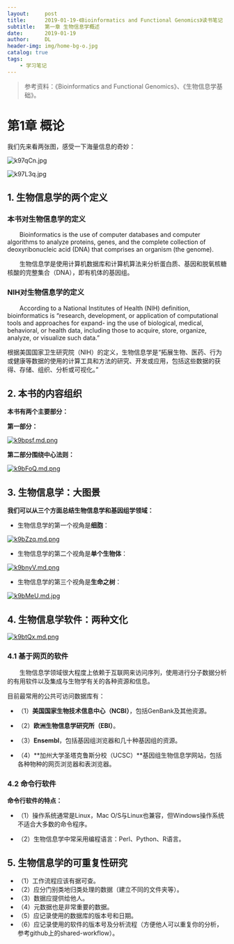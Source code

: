 ```yaml
---
layout:     post
title:      2019-01-19-《Bioinformatics and Functional Genomics》读书笔记
subtitle:   第一章 生物信息学概述
date:       2019-01-19
author:     DL
header-img: img/home-bg-o.jpg
catalog: true
tags:
    - 学习笔记
---
```


> 参考资料：《Bioinformatics and Functional Genomics》、《生物信息学基础》。

# 第1章 概论

我们先来看两张图，感受一下海量信息的奇妙：

![k97qCn.jpg](https://s2.ax1x.com/2019/01/19/k97qCn.jpg)

![k97L3q.jpg](https://s2.ax1x.com/2019/01/19/k97L3q.jpg)

## 1. 生物信息学的两个定义

### 本书对生物信息学的定义

&emsp;&emsp;Bioinformatics is the use of computer databases and computer algorithms to analyze proteins, genes, and the complete collection of deoxyribonucleic acid (DNA) that comprises an organism (the genome).

&emsp;&emsp;生物信息学是使用计算机数据库和计算机算法来分析蛋白质、基因和脱氧核糖核酸的完整集合（DNA），即有机体的基因组。

### NIH对生物信息学的定义

&emsp;&emsp;According to a National Institutes of Health (NIH) definition, bioinformatics is “research, development, or application of computational tools and approaches for expand- ing the use of biological, medical, behavioral, or health data, including those to acquire, store, organize, analyze, or visualize such data.”  

根据美国国家卫生研究院（NIH）的定义，生物信息学是“拓展生物、医药、行为或健康等数据的使用的计算工具和方法的研究、开发或应用，包括这些数据的获得、存储、组织、分析或可视化。”

## 2. 本书的内容组织
**本书有两个主要部分：**

**第一部分：**

[![k9bpsf.md.png](https://s2.ax1x.com/2019/01/19/k9bpsf.md.png)](https://imgchr.com/i/k9bpsf)

**第二部分围绕中心法则：**

[![k9bFoQ.md.png](https://s2.ax1x.com/2019/01/19/k9bFoQ.md.png)](https://imgchr.com/i/k9bFoQ)


## 3. 生物信息学：大图景

**我们可以从三个方面总结生物信息学和基因组学领域：**

- 生物信息学的第一个视角是**细胞**：

[![k9bZzq.md.png](https://s2.ax1x.com/2019/01/19/k9bZzq.md.png)](https://imgchr.com/i/k9bZzq)

- 生物信息学的第二个视角是**单个生物体**：

[![k9bnyV.md.png](https://s2.ax1x.com/2019/01/19/k9bnyV.md.png)](https://imgchr.com/i/k9bnyV)

- 生物信息学的第三个视角是**生命之树**：

[![k9bMeU.md.jpg](https://s2.ax1x.com/2019/01/19/k9bMeU.md.jpg)](https://imgchr.com/i/k9bMeU)


## 4. 生物信息学软件：两种文化

[![k9btQx.md.png](https://s2.ax1x.com/2019/01/19/k9btQx.md.png)](https://imgchr.com/i/k9btQx)


### 4.1 基于网页的软件

&emsp;&emsp;生物信息学领域很大程度上依赖于互联网来访问序列，使用进行分子数据分析的有用软件以及集成与生物学有关的各种资源和信息。

目前最常用的公共可访问数据库有：

- （1）**美国国家生物技术信息中心（NCBI）**，包括GenBank及其他资源。

- （2）**欧洲生物信息学研究所（EBI）**。

- （3）**Ensembl**，包括基因组浏览器和几十种基因组的资源。

- （4）**加州大学圣塔克鲁斯分校（UCSC）**基因组生物信息学网站，包括各种物种的网页浏览器和表浏览器。

### 4.2 命令行软件

**命令行软件的特点：**

- （1）操作系统通常是Linux，Mac O/S与Linux也兼容，但Windows操作系统不适合大多数的命令程序。

- （2）生物信息学中常采用编程语言：Perl、Python、R语言。

## 5. 生物信息学的可重复性研究

- （1）工作流程应该有据可查。
- （2）应分门别类地归类处理的数据（建立不同的文件夹等）。
- （3）数据应提供给他人。
- （4）元数据也是非常重要的数据。
- （5）应记录使用的数据库的版本号和日期。
- （6）应记录使用的软件的版本号及分析流程（方便他人可以重复你的分析，参考github上的shared-workflow）。

